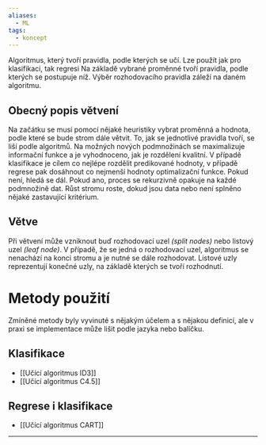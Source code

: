 ```yaml
---
aliases:
  - ML
tags:
  - koncept
---
```

Algoritmus, který tvoří pravidla, podle kterých se učí. Lze použít jak pro klasifikaci, tak regresi Na základě vybrané proměnné tvoří pravidla, podle kterých se postupuje níž. Výběr rozhodovacího pravidla záleží na daném algoritmu.
## Obecný popis větvení
Na začátku se musí pomocí nějaké heuristiky vybrat proměnná a hodnota, podle které se bude strom dále větvit. To, jak se jednotlivé pravidla tvoří, se liší podle algoritmů. Na možných nových podmnožinách se maximalizuje informační funkce a je vyhodnoceno, jak je rozdělení kvalitní. V případě klasifikace je cílem co nejlépe rozdělit predikované hodnoty, v případě regrese pak dosáhnout co nejmenší hodnoty optimalizační funkce. Pokud není, hledá se dál. Pokud ano, proces se rekurzivně opakuje na každé podmnožině dat. Růst stromu roste, dokud jsou data nebo není splněno nějaké zastavující kritérium.
## Větve
Při větvení může vzniknout buď rozhodovací uzel *(split nodes)* nebo listový uzel *(leaf node)*. V případě, že se jedná o rozhodovací uzel, algoritmus se nenachází na konci stromu a je nutné se dále rozhodovat. Listové uzly reprezentují konečné uzly, na základě kterých se tvoří rozhodnutí.
# Metody použití
Zmíněné metody byly vyvinuté s nějakým účelem a s nějakou definicí, ale v praxi se implementace může lišit podle jazyka nebo balíčku.
## Klasifikace
- [[Učící algoritmus ID3]]
- [[Učící algoritmus C4.5]]
## Regrese i klasifikace
- [[Učící algoritmus CART]]
- - -
